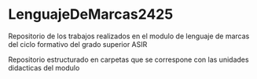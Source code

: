 # LenguajeDeMarcas2425
Repositorio de los trabajos realizados en el modulo de lenguaje de marcas del ciclo formativo del grado superior ASIR

Repositorio estructurado en carpetas que se correspone con las unidades didacticas del modulo

